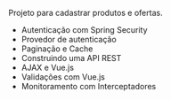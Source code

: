 Projeto para cadastrar produtos e ofertas.
- Autenticação com Spring Security
- Provedor de autenticação
- Paginação e Cache
- Construindo uma API REST
- AJAX e Vue.js
- Validações com Vue.js
- Monitoramento com Interceptadores

